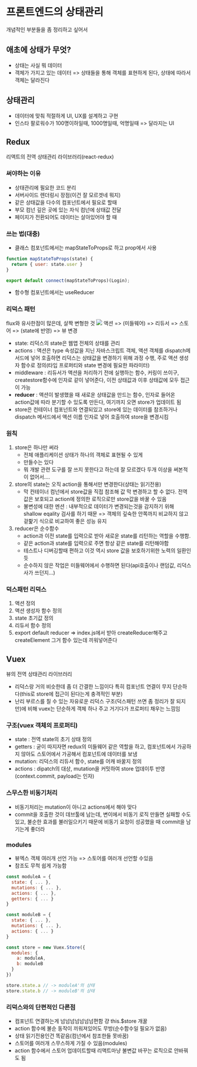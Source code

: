 # 프론트엔드의 상태관리
개념적인 부분들을 좀 정리하고 싶어서

## 애초에 상태가 무엇?
- 상태는 사실 뭐 데이터
- 객체가 가지고 있는 데이터 => 상태들을 통해 객체를 표현하게 된다, 상태에 따라서 객체는 달라진다

## 상태관리
- 데이터에 맞춰 적절하게 UI, UX를 설계하고 구현
- 인스타 팔로워수가 100명이하일때, 1000명일때, 억명일때 => 달라지는 UI

## Redux
리액트의 전역 상태관리 라이브러리(react-redux)  

### 써야하는 이유
- 상태관리에 필요한 코드 분리
- 서버사이드 렌더링시 장점(이건 잘 모르겟네 뭐지)
- 같은 상태값을 다수의 컴포넌트에서 필요로 할때
- 부모 컴넌 깊은 곳에 있는 자식 컴넌에 상태값 전달
- 페이지가 전환되어도 데이터는 살아있어야 할 때

### 쓰는 법(대충)
- 클래스 컴포넌트에서는 mapStateToProps로 하고 prop에서 사용
```js
function mapStateToProps(state) {
  return { user: state.user }
}

export default connect(mapStateToProps)(Login);
```
- 함수형 컴포넌트에서는 useReducer
### 리덕스 패턴
flux와 유사한점이 많은데, 살짝 변형한 것
![](https://cdn.filepicker.io/api/file/eHSa386Q2qz4PUCDNmPA)
액션 => (미들웨어) => 리듀서 => 스토어 => (state에 반영) => 뷰 변경

- state: 리덕스의 state은 웹앱 전체의 상태를 관리
- actions : 액션은 type 속성값을 지닌 자바스크립트 객체, 액션 객체를 dispatch메서드에 넣어 호출하면 리덕스는 상태값을 변경하기 위해 과정 수행, 주로 액션 생성자 함수로 정의(타입 프로퍼티와 state 변경에 필요한 파라미터)
- middleware : 리듀서가 액션을 처리하기 전에 실행하는 함수, 커링이 쓰이구, createstore함수에 인자로 같이 넣어준다, 이전 상태값과 이후 상태값에 모두 접근이 가능
- **reducer** : 액션이 발생했을 때 새로운 상태값을 만드는 함수, 인자로 들어온 action값에 따라 분기할 수 있도록 만든다, 여기까지 오면 store가 업데이트 됨
- store은 컨테이너 컴포넌트와 연결되있고 store에 있는 데이터를 참조하거나 dispatch 메서드에서 액션 이름 인자로 넣어 호출하여 store을 변경시킴 


### 원칙
1. store은 하나만 써라
    - 전체 애플리케이션 상태가 하나의 객체로 표현될 수 있게
    - 만들수는 있다
    - 뭐 개발 관련 도구를 잘 쓰지 못한다고 하는데 잘 모르겠다 두개 이상을 써본적이 없어서....
2. store의 state는 오직 action을 통해서만 변경한다(상태는 읽기전용)
    - 막 컨테이너 컴넌에서 store값을 직접 참조해 값 막 변경하고 할 수 없다. 전역값은 보호되고 action에 정의한 로직으로만 store값을 바꿀 수 있음
    - 불변성에 대한 멘션 : 내부적으로 데이터가 변경되는것을 감지하기 위해 shallow eqality 검사를 하기 때문 => 객체의 깊숙한 안쪽까지 비교하지 않고 겉핥기 식으로 비교하여 좋은 성능 유지
3. reducer은 순수함수
    - action과 이전 state를 입력으로 받아 새로운 state를 리턴하는 역할을 수행함.
    - 같은 action과 state를 입력으로 주면 항상 같은 state를 리턴해야함
    - 테스트나 디버깅할때 편하고 이것 역시 store 값을 보호하기위한 노력의 일환인듯
    - 순수하지 않은 작업은 미들웨어에서 수행하면 된다(api호출이나 랜덤값, 리덕스 사가 쓰던지...)

### 덕스패턴 리덕스
1. 액션 정의
2. 액션 생성자 함수 정의
3. state 초기값 정의
3. 리듀서 함수 정의
4. export default reducer => index.js에서 받아 createReducer해주고 createElement 그거 함수 있는데 끼워넣어준다

## Vuex
뷰의 전역 상태관리 라이브러리  
- 리덕스랑 거의 비슷한데 좀 더 간결한 느낌이다 특히 컴포넌트 연결이 무지 단순하다(this로 store에 접근이 된다는게 충격적인 부분)
- 난리 부르스를 칠 수 있는 자유로운 리덕스 구조(덕스패턴 쓰면 좀 정리가 잘 되지만)에 비해 vuex는 단순하게 객체 하나 주고 거기다가 프로퍼티 채우는 느낌임

### 구조(vuex 객체의 프로퍼티)
- state : 전역 state의 초기 상태 정의
- getters : 굳이 따지자면 redux의 미들웨어 같은 역할을 하고, 컴포넌트에서 가공하지 않아도 스토어에서 가공해서 컴포넌트에 데이터를 보냄
- mutation: 리덕스의 리듀서 함수, state를 어캐 바꿀지 정의
- actions : dipatch의 대상, mutation을 커밋하여 store 업데이투 반영 (context.commit, payload는 인자)

### 스무스한 비동기처리
- 비동기처리는 mutation이 아니고 actions에서 해야 맞다
- commit을 호출한 것이 데브툴에 남는데, 변이에서 비동기 로직 만들면 실패할 수도 있고, 불순한 효과를 불러일으키기 때문에 비동기 요청이 성공했을 때 commit을 남기는게 좋더라

### modules
- 뷰엑스 객체 여러개 선언 가능 => 스토어를 여러개 선언할 수있음
- 참조도 무척 쉽게 가능함
```js
const moduleA = {
  state: { ... },
  mutations: { ... },
  actions: { ... },
  getters: { ... }
}

const moduleB = {
  state: { ... },
  mutations: { ... },
  actions: { ... }
}

const store = new Vuex.Store({
  modules: {
    a: moduleA,
    b: moduleB
  }
})

store.state.a // -> moduleA'의 상태
store.state.b // -> moduleB'의 상태
```


### 리덕스와의 단편적인 다른점
- 컴포넌트 연결하는게 넘넘넘넘넘넘넘편함 걍 this.$store 개꿀
- action 함수에 불순 동작이 끼워져있어도 무방(순수함수일 필요가 없음)
- 상태 읽기전용인건 똑같음(컴넌에서 참조한들 못바꿈)
- 스토어를 여러개 스무스하게 가질 수 있음(modules)
- action 함수에서 스토어 업데이트할때 리액트마냥 불변값 바꾸는 로직으로 안바꿔도 됨


